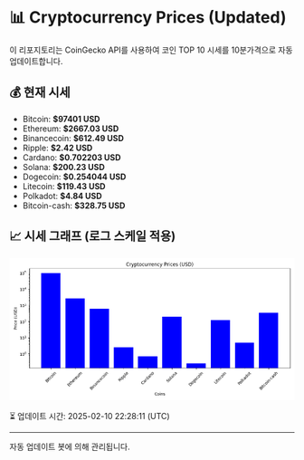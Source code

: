 
# 📊 Cryptocurrency Prices (Updated)

이 리포지토리는 CoinGecko API를 사용하여 코인 TOP 10 시세를 10분가격으로 자동 업데이트합니다.

## 💰 현재 시세
- Bitcoin: **$97401 USD**
- Ethereum: **$2667.03 USD**
- Binancecoin: **$612.49 USD**
- Ripple: **$2.42 USD**
- Cardano: **$0.702203 USD**
- Solana: **$200.23 USD**
- Dogecoin: **$0.254044 USD**
- Litecoin: **$119.43 USD**
- Polkadot: **$4.84 USD**
- Bitcoin-cash: **$328.75 USD**

## 📈 시세 그래프 (로그 스케일 적용)
![Crypto Prices](crypto_prices.png)

⏳ 업데이트 시간: 2025-02-10 22:28:11 (UTC)

---
자동 업데이트 봇에 의해 관리됩니다.
